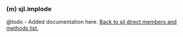 ### (m) sjl.implode
@todo - Added documentation here.
[Back to sjl direct members and methods list.](#sjl-direct-members-and-methods)

